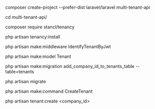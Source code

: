 composer create-project --prefer-dist laravel/laravel multi-tenant-api

cd multi-tenant-api/

composer require stancl/tenancy

php artisan tenancy:install

php artisan make:middleware IdentifyTenantByJwt

php artisan make:model Tenant

php artisan make:migration add_company_id_to_tenants_table --table=tenants

php artisan migrate

php artisan make:command CreateTenant

php artisan tenant:create <company_id>